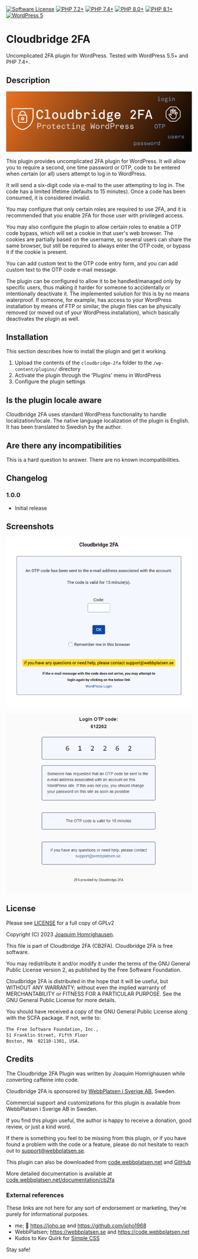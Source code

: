 [![Software License](https://img.shields.io/badge/License-GPL%20v2-green.svg?style=flat-square)](LICENSE) [![PHP 7.2\+](https://img.shields.io/badge/PHP-7.2-blue?style=flat-square)](https://php.net) [![PHP 7.4\+](https://img.shields.io/badge/PHP-7.4-blue?style=flat-square)](https://php.net) [![PHP 8.0\+](https://img.shields.io/badge/PHP-8.0-blue?style=flat-square)](https://php.net) [![PHP 8.1\+](https://img.shields.io/badge/PHP-8.1-blue?style=flat-square)](https://php.net) [![WordPress 5](https://img.shields.io/badge/WordPress-6.4-orange?style=flat-square)](https://wordpress.org)

# Cloudbridge 2FA

Uncomplicated 2FA plugin for WordPress. Tested with WordPress 5.5+ and PHP 7.4+.

## Description
![Cloudbridge 2FA banner](/banner/Cloudbridge-2FA-banner-1544x500.png?raw=true "Cloudbridge 2FA banner")

This plugin provides uncomplicated 2FA plugin for WordPress. It will allow you
to require a second, one time password or OTP, code to be entered when certain
(or all) users attempt to log in to WordPress.

It will send a six-digit code via e-mail to the user attempting to log in. The
code has a limited lifetime (defaults to 15 minutes). Once a code has been
consumed, it is considered invalid.

You may configure that only certain roles are required to use 2FA, and it is
recommended that you enable 2FA for those user with privileged access.

You may also configure the plugin to allow certain roles to enable a OTP code
bypass, which will set a cookie in that user's web browser. The cookies are
partially based on the username, so several users can share the same browser,
but still be required to always enter the OTP code, or bypass it if the cookie
is present.

You can add custom text to the OTP code entry form, and you can add custom text
to the OTP code e-mail message.

The plugin can be configured to allow it to be handled/managed only by specific
users, thus making it harder for someone to accidentally or intentionally
deactivate it. The implemented solution for this is by no means waterproof. If
someone, for example, has access to your WordPress installation by means of FTP
or similar, the plugin files can be physically removed (or moved out of your
WordPress installation), which basically deactivates the plugin as well.

## Installation

This section describes how to install the plugin and get it working.

1. Upload the contents of the `cloudbridge-2fa` folder to the `/wp-content/plugins/` directory
2. Activate the plugin through the 'Plugins' menu in WordPress
3. Configure the plugin settings

## Is the plugin locale aware

Cloudbridge 2FA uses standard WordPress functionality to handle localization/locale. The native language localization of the plugin is English. It has been translated to Swedish by the author.

## Are there any incompatibilities

This is a hard question to answer. There are no known incompatibilities.

## Changelog

### 1.0.0
* Initial release

## Screenshots
![Cloudbridge 2FA login screen](/screenshots/cloudbridge-2fa-screenshot-login.png?raw=true "Cloudbridge 2FA login screen")

![Cloudbridge 2FA OTP code e-mail](/screenshots/cloudbridge-2fa-screenshot-email.png?raw=true "Cloudbridge 2FA OTP e-mail")

## License

Please see [LICENSE](LICENSE) for a full copy of GPLv2

Copyright (C) 2023 [Joaquim Homrighausen](https://github.com/joho1968).

This file is part of Cloudbridge 2FA (CB2FA). Cloudbridge 2FA is free software.

You may redistribute it and/or modify it under the terms of the GNU General Public License version 2, as published by the Free Software Foundation.

Cloudbridge 2FA is distributed in the hope that it will be useful, but WITHOUT ANY WARRANTY; without even the implied warranty of MERCHANTABILITY or FITNESS FOR A PARTICULAR PURPOSE. See the GNU General Public License for more details.

You should have received a copy of the GNU General Public License along with the SCFA package. If not, write to:

```
The Free Software Foundation, Inc.,
51 Franklin Street, Fifth Floor
Boston, MA  02110-1301, USA.
```

## Credits

The Cloudbridge 2FA Plugin was written by Joaquim Homrighausen while converting caffeine into code.

Cloudbridge 2FA is sponsored by [WebbPlatsen i Sverige AB](https://webbplatsen.se), Sweden.

Commercial support and customizations for this plugin is available from WebbPlatsen i Sverige AB in Sweden.

If you find this plugin useful, the author is happy to receive a donation, good review, or just a kind word.

If there is something you feel to be missing from this plugin, or if you have found a problem with the code or a feature, please do not hesitate to reach out to support@webbplatsen.se.

This plugin can also be downloaded from [code.webbplatsen.net](https://code.webbplatsen.net/wordpress/cb2fa/) and [GitHub](https://github.com/joho1968/Cloudbridge-2FA)

More detailed documentation is available at [code.webbplatsen.net/documentation/cb2fa](https://code.webbplatsen.net/documentation/cb2fa/)

### External references

These links are not here for any sort of endorsement or marketing, they're purely for informational purposes.

* me; :monkey: https://joho.se and https://github.com/joho1968
* WebbPlatsen; https://webbplatsen.se and https://code.webbplatsen.net
* Kudos to Kev Quirk for [Simple CSS](https://simplecss.org/)

Stay safe!

